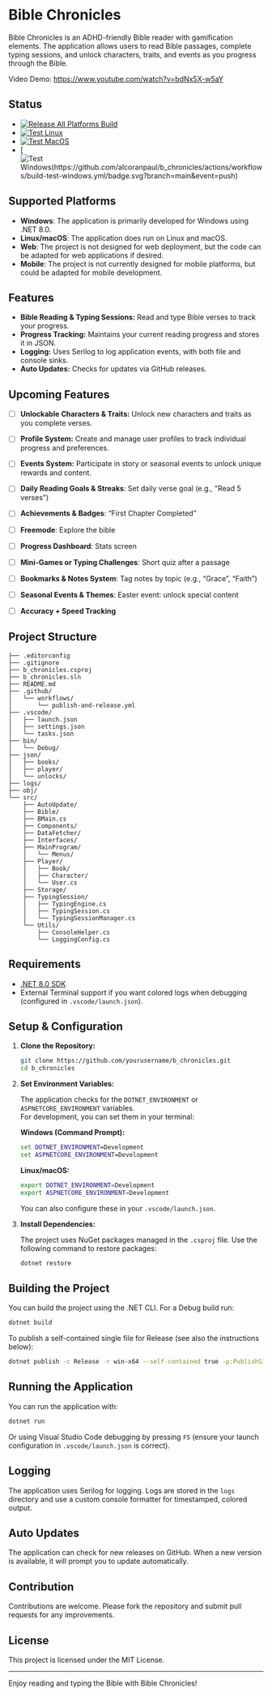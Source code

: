 # Bible Chronicles

Bible Chronicles is an ADHD-friendly Bible reader with gamification elements. The application allows users to read Bible passages, complete typing sessions, and unlock characters, traits, and events as you progress through the Bible.

Video Demo: https://www.youtube.com/watch?v=bdNx5X-w5aY

## Status
- [![Release All Platforms Build](https://github.com/alcoranpaul/b_chronicles/actions/workflows/publish-and-release.yml/badge.svg?branch=main&event=push)](https://github.com/alcoranpaul/b_chronicles/actions/workflows/publish-and-release.yml)
- [![Test Linux](https://github.com/alcoranpaul/b_chronicles/actions/workflows/build-test-linux.yml/badge.svg?branch=main&event=push)](https://github.com/alcoranpaul/b_chronicles/actions/workflows/build-test-linux.yml)
- [![Test MacOS](https://github.com/alcoranpaul/b_chronicles/actions/workflows/build-test-macos.yml/badge.svg?branch=main&event=push)](https://github.com/alcoranpaul/b_chronicles/actions/workflows/build-test-macos.yml)
- [![Test Windows(https://github.com/alcoranpaul/b_chronicles/actions/workflows/build-test-windows.yml/badge.svg?branch=main&event=push)](https://github.com/alcoranpaul/b_chronicles/actions/workflows/build-test-windows.yml)


## Supported Platforms
- **Windows**: The application is primarily developed for Windows using .NET 8.0.
- **Linux/macOS**: The application does run on Linux and macOS.
- **Web**: The project is not designed for web deployment, but the code can be adapted for web applications if desired.
- **Mobile**: The project is not currently designed for mobile platforms, but could be adapted for mobile development.

## Features

- **Bible Reading & Typing Sessions:** Read and type Bible verses to track your progress.
- **Progress Tracking:** Maintains your current reading progress and stores it in JSON.
- **Logging:** Uses Serilog to log application events, with both file and console sinks.
- **Auto Updates:** Checks for updates via GitHub releases.

## Upcoming Features

- [ ] **Unlockable Characters & Traits:** Unlock new characters and traits as you complete verses.
- [ ] **Profile System:** Create and manage user profiles to track individual progress and preferences.
- [ ] **Events System:** Participate in story or seasonal events to unlock unique rewards and content.
- [ ] **Daily Reading Goals & Streaks**: Set daily verse goal (e.g., "Read 5 verses")
- [ ] **Achievements & Badges**: “First Chapter Completed”
- [ ] **Freemode**: Explore the bible
- [ ] **Progress Dashboard**: Stats screen
- [ ] **Mini-Games or Typing Challenges**: Short quiz after a passage
- [ ] **Bookmarks & Notes System**: Tag notes by topic (e.g., “Grace”, “Faith”)
- [ ] **Seasonal Events & Themes**: Easter event: unlock special content
- [ ] **Accuracy + Speed Tracking**


## Project Structure

```
├── .editorconfig
├── .gitignore
├── b_chronicles.csproj
├── b_chronicles.sln
├── README.md
├── .github/
│   └── workflows/
│       └── publish-and-release.yml
├── .vscode/
│   ├── launch.json
│   ├── settings.json
│   └── tasks.json
├── bin/
│   └── Debug/
├── json/
│   ├── books/
│   ├── player/
│   └── unlocks/
├── logs/
├── obj/
└── src/
    ├── AutoUpdate/
    ├── Bible/
    ├── BMain.cs
    ├── Components/
    ├── DataFetcher/
    ├── Interfaces/
    ├── MainProgram/
    │   └── Menus/
    ├── Player/
    │   ├── Book/
    │   ├── Character/
    │   └── User.cs
    ├── Storage/
    ├── TypingSession/
    │   ├── TypingEngine.cs
    │   ├── TypingSession.cs
    │   └── TypingSessionManager.cs
    └── Utils/
        ├── ConsoleHelper.cs
        └── LoggingConfig.cs
```

## Requirements

- [.NET 8.0 SDK](https://dotnet.microsoft.com/download/dotnet/8.0)
- External Terminal support if you want colored logs when debugging (configured in `.vscode/launch.json`).

## Setup & Configuration

1. **Clone the Repository:**

   ```bash
   git clone https://github.com/yourusername/b_chronicles.git
   cd b_chronicles
   ```

2. **Set Environment Variables:**

   The application checks for the `DOTNET_ENVIRONMENT` or `ASPNETCORE_ENVIRONMENT` variables.  
   For development, you can set them in your terminal:
   
   **Windows (Command Prompt):**

   ```cmd
   set DOTNET_ENVIRONMENT=Development
   set ASPNETCORE_ENVIRONMENT=Development
   ```

   **Linux/macOS:**

   ```bash
   export DOTNET_ENVIRONMENT=Development
   export ASPNETCORE_ENVIRONMENT=Development
   ```

   You can also configure these in your `.vscode/launch.json`.

3. **Install Dependencies:**

   The project uses NuGet packages managed in the `.csproj` file. Use the following command to restore packages:

   ```bash
   dotnet restore
   ```

## Building the Project

You can build the project using the .NET CLI. For a Debug build run:

```bash
dotnet build
```

To publish a self-contained single file for Release (see also the instructions below):

```bash
dotnet publish -c Release -r win-x64 --self-contained true -p:PublishSingleFile=true -p:IncludeAllContentForSelfExtract=true
```

## Running the Application

You can run the application with:

```bash
dotnet run
```

Or using Visual Studio Code debugging by pressing `F5` (ensure your launch configuration in `.vscode/launch.json` is correct).

## Logging

The application uses Serilog for logging. Logs are stored in the `logs` directory and use a custom console formatter for timestamped, colored output.

## Auto Updates

The application can check for new releases on GitHub. When a new version is available, it will prompt you to update automatically.

## Contribution

Contributions are welcome. Please fork the repository and submit pull requests for any improvements.

## License

This project is licensed under the MIT License.

---

Enjoy reading and typing the Bible with Bible Chronicles!
